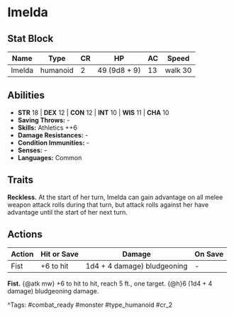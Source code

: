 # Imelda

## Stat Block

| Name | Type | CR | HP | AC | Speed |
|------|------|----|----|----|-------|
| Imelda | humanoid | 2 | 49 (9d8 + 9) | 13 | walk 30 |

## Abilities

- **STR** 18 | **DEX** 12 | **CON** 12 | **INT** 10 | **WIS** 11 | **CHA** 10
- **Saving Throws:** -  
- **Skills:** Athletics ++6  
- **Damage Resistances:** -  
- **Condition Immunities:** -  
- **Senses:** -  
- **Languages:** Common

## Traits

**Reckless.** At the start of her turn, Imelda can gain advantage on all melee weapon attack rolls during that turn, but attack rolls against her have advantage until the start of her next turn.


## Actions

| Action | Hit or Save | Damage | On Save |
|--------|--------------|--------|----------|
| Fist | +6 to hit | 1d4 + 4 damage) bludgeoning | - |

**Fist.** {@atk mw} +6 to hit to hit, reach 5 ft., one target. {@h}6 (1d4 + 4 damage) bludgeoning damage.


^Tags: #combat_ready #monster #type_humanoid #cr_2